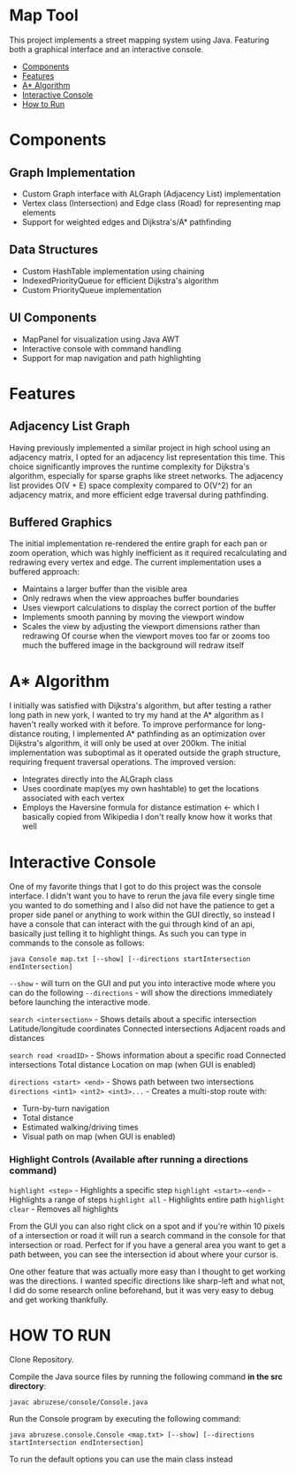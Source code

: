 # Map Tool
This project implements a street mapping system using Java.
Featuring both a graphical interface and an interactive console. 
* [Components](https://github.com/labruzese/CSC172-MapTool/new/master?filename=README.md#components)
* [Features](https://github.com/labruzese/CSC172-MapTool/new/master?filename=README.md#features)
* [A* Algorithm](https://github.com/labruzese/CSC172-MapTool/new/master?filename=README.md#a-algorithm)
* [Interactive Console](https://github.com/labruzese/CSC172-MapTool/new/master?filename=README.md#interactive-console)
* [How to Run](https://github.com/labruzese/CSC172-MapTool/new/master?filename=README.md#how-to-run)

# Components
## Graph Implementation
* Custom Graph interface with ALGraph (Adjacency List) implementation
* Vertex class (Intersection) and Edge class (Road) for representing map elements
* Support for weighted edges and Dijkstra's/A* pathfinding
## Data Structures
* Custom HashTable implementation using chaining
* IndexedPriorityQueue for efficient Dijkstra's algorithm
* Custom PriorityQueue implementation
## UI Components
* MapPanel for visualization using Java AWT
* Interactive console with command handling
* Support for map navigation and path highlighting

# Features
## Adjacency List Graph
Having previously implemented a similar project in high school using an adjacency matrix, I opted for an adjacency list representation this time. 
This choice significantly improves the runtime complexity for Dijkstra's algorithm, especially for sparse graphs like street networks. 
The adjacency list provides O(V + E) space complexity compared to O(V^2) for an adjacency matrix, and more efficient edge traversal during pathfinding.
## Buffered Graphics
The initial implementation re-rendered the entire graph for each pan or zoom operation, which was highly inefficient as it required recalculating and redrawing every vertex and edge. 
The current implementation uses a buffered approach:
* Maintains a larger buffer than the visible area
* Only redraws when the view approaches buffer boundaries
* Uses viewport calculations to display the correct portion of the buffer
* Implements smooth panning by moving the viewport window
* Scales the view by adjusting the viewport dimensions rather than redrawing
Of course when the viewport moves too far or zooms too much the buffered image in the background will redraw itself
# A* Algorithm
I initially was satisfied with Dijkstra's algorithm, but after testing a rather long path in new york, I wanted to try my hand at the A* algorithm as I haven't really worked with it before. 
To improve performance for long-distance routing, I implemented A* pathfinding as an optimization over Dijkstra's algorithm, it will only be used at over 200km. 
The initial implementation was suboptimal as it operated outside the graph structure, requiring frequent traversal operations. The improved version:
 * Integrates directly into the ALGraph class
 * Uses coordinate map(yes my own hashtable) to get the locations associated with each vertex
 * Employs the Haversine formula for distance estimation <- which I basically copied from Wikipedia I don't really know how it works that well
# Interactive Console
One of my favorite things that I got to do this project was the console interface. 
I didn't want you to have to rerun the java file every single time you wanted to do something and I also did not have the patience to get a proper side panel or anything to work within the GUI directly, so instead I have a console that can interact with the gui through kind of an api, basically just telling it to highlight things. 
As such you can type in commands to the console as follows:

```java Console map.txt [--show] [--directions startIntersection endIntersection]```

`--show` - will turn on the GUI and put you into interactive mode where you can do the following
`--directions` - will show the directions immediately before launching the interactive mode.

`search <intersection>` - Shows details about a specific intersection
	Latitude/longitude coordinates
	Connected intersections
	Adjacent roads and distances

`search road <roadID>` - Shows information about a specific road
	Connected intersections
	Total distance
	Location on map (when GUI is enabled)

`directions <start> <end>` - Shows path between two intersections
`directions <int1> <int2> <int3>...` - Creates a multi-stop route with:
  * Turn-by-turn navigation
  * Total distance
  * Estimated walking/driving times
  * Visual path on map (when GUI is enabled)

### Highlight Controls (Available after running a directions command)

`highlight <step>` - Highlights a specific step
`highlight <start>-<end>` - Highlights a range of steps
`highlight all` - Highlights entire path
`highlight clear` - Removes all highlights


From the GUI you can also right click on a spot and if you're within 10 pixels of a intersection or road it will run a search command in the console for that intersection or road. 
Perfect for if you have a general area you want to get a path between, you can see the intersection id about where your cursor is.

One other feature that was actually more easy than I thought to get working was the directions. 
I wanted specific directions like sharp-left and what not, I did do some research online beforehand, but it was very easy to debug and get working thankfully.

# HOW TO RUN
Clone Repository.

Compile the Java source files by running the following command **in the src directory**:

```javac abruzese/console/Console.java```

Run the Console program by executing the following command:

```java abruzese.console.Console <map.txt> [--show] [--directions startIntersection endIntersection]```

To run the default options you can use the main class instead
